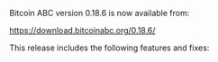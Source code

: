 Bitcoin ABC version 0.18.6 is now available from:

  <https://download.bitcoinabc.org/0.18.6/>

This release includes the following features and fixes:
